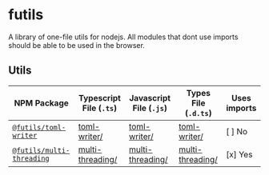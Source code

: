 # futils

A library of one-file utils for nodejs. All modules that dont use imports should be able to be used in the browser.

## Utils

| NPM Package                                                            | Typescript File (`.ts`)                        | Javascript File (`.js`)                        | Types File (`.d.ts`)                             | Uses imports |
| ---------------------------------------------------------------------- | ---------------------------------------------- | ---------------------------------------------- | ------------------------------------------------ | ------------ |
| [`@futils/toml-writer`](https://npmjs.com/@futils/toml-writer)         | [toml-writer/](./toml-writer/index.ts)         | [toml-writer/](./toml-writer/index.js)         | [toml-writer/](./toml-writer/index.d.ts)         | [ ] No       |
| [`@futils/multi-threading`](https://npmjs.com/@futils/multi-threading) | [multi-threading/](./multi-threading/index.ts) | [multi-threading/](./multi-threading/index.js) | [multi-threading/](./multi-threading/index.d.ts) | [x] Yes      |
